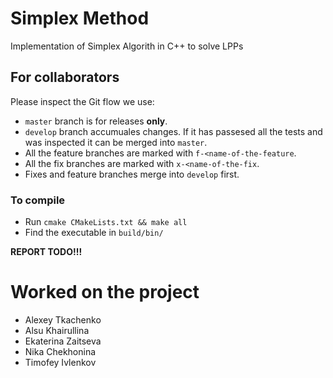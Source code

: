 # Simplex Method
Implementation of Simplex Algorith in C++ to solve LPPs

## For collaborators
Please inspect the Git flow we use:
- `master` branch is for releases **only**.
- `develop` branch accumuales changes. If it has passesed all the tests and was inspected it can be merged into `master`.
- All the feature branches are marked with `f-<name-of-the-feature`.
- All the fix branches are marked with `x-<name-of-the-fix`.
- Fixes and feature branches merge into `develop` first.

### To compile
- Run `cmake CMakeLists.txt && make all`
- Find the executable in `build/bin/`

**REPORT TODO!!!**

# Worked on the project
- Alexey Tkachenko
- Alsu Khairullina
- Ekaterina Zaitseva
- Nika Chekhonina
- Timofey Ivlenkov
